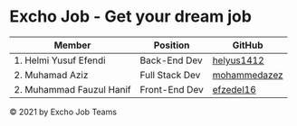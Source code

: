 # Excho Job - Get your dream job

| Member                   | Position       | GitHub
| -------------------------|----------------|--------------------------------
| 1. Helmi Yusuf Efendi    | Back-End Dev   | [helyus1412](https://github.com/helyus1412)
| 2. Muhamad Aziz          | Full Stack Dev | [mohammedazez](https://github.com/mohammedazez)
| 2. Muhammad Fauzul Hanif | Front-End Dev  | [efzedel16](https://github.com/efzedel16)

© 2021 by Excho Job Teams